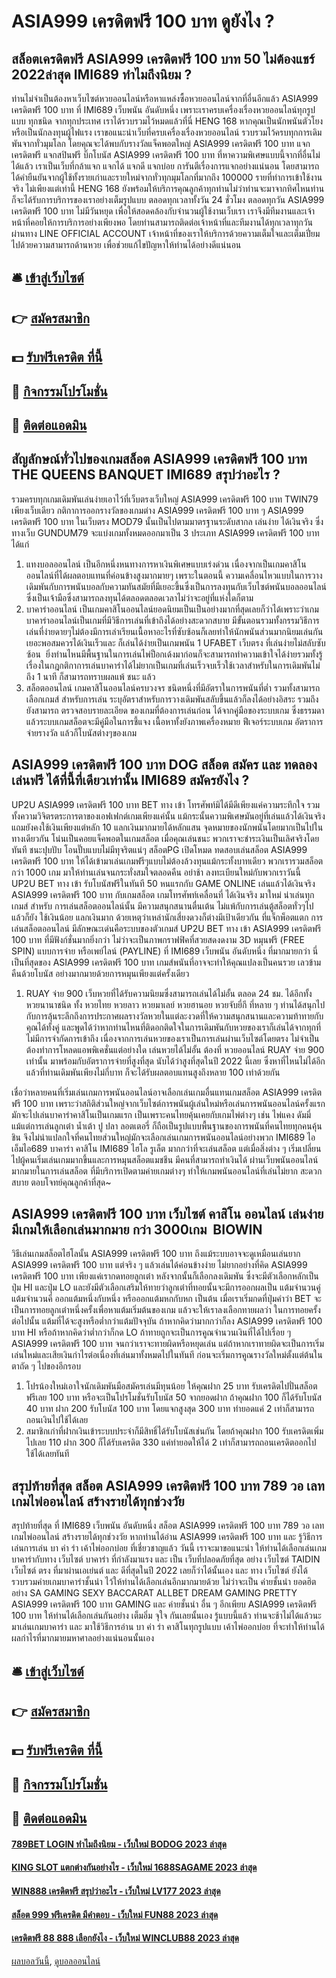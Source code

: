 # ASIA999 เครดิตฟรี 100 บาท ดูยังไง ?
## สล็อตเครดิตฟรี ASIA999 เครดิตฟรี 100 บาท 50 ไม่ต้องแชร์ 2022ล่าสุด IMI689 ทำไมถึงนิยม ?
ท่านไม่จำเป็นต้องหาเว็บไซต์หวยออนไลน์หรือหาแหล่งซื้อหวยออนไลน์จากที่อื่นอีกแล้ว ASIA999 เครดิตฟรี 100 บาท ที่ IMI689 เว็บพนัน อันดับหนึ่ง เพราะเราครบเครื่องเรื่องหวยออนไลน์ทุกรูปแบบ ทุกชนิด จากทุกประเทศ เราได้รวบรวมไว้หมดแล้วที่นี่ HENG 168 หากคุณเป็นนักพนันตัวโยงหรือเป็นนักลงทุนผู้ไฟแรง เราขอแนะนำเว็บที่ครบเครื่องเรื่องหวยออนไลน์ รวบรวมไว้ครบทุกการเดิมพันจากทั่วมุมโลก โดยคุณจะได้พบกับรางวัลแจ็คพอตใหญ่ ASIA999 เครดิตฟรี 100 บาท แจกเครดิตฟรี แจกสปินฟรี บิ๊กโบนัส ASIA999 เครดิตฟรี 100 บาท ที่หาความพิเศษแบบนี้จากที่อื่นไม่ได้แล้ว เราเป็นเว็บที่กล้าแจก แจกได้ แจกดี แจกบ่อย การันตีเรื่องการแจกอย่างแน่นอน โดยสามารถได้คำยืนยันจากผู้ใช้ทั้งรายเก่าและรายใหม่จากทั่วทุกมุมโลกที่มากถึง 100000 รายที่ทำการเข้าใช้งานจริง ไม่เพียงแต่เท่านี้ HENG 168 ยังพร้อมให้บริการคุณลูกค้าทุกท่านไม่ว่าท่านจะมาจากทิศไหนท่านก็จะได้รับการบริการของเราอย่างเต็มรูปแบบ ตลอดทุกเวลาทั้งวัน 24 ชั่วโมง ตลอดทุกวัน ASIA999 เครดิตฟรี 100 บาท ไม่มีวันหยุด เพื่อให้สอดคล้องกับจำนวนผู้ใช้งานเว็บเรา เราจึงมีทีมงานและเจ้าหน้าที่คอยให้การบริการอย่างเพียงพอ โดยท่านสามารถติดต่อเจ้าหน้าที่และทีมงานได้ทุกเวลาทุกวัน ผ่านทาง LINE OFFICIAL ACCOUNT เจ้าหน้าที่ของเราให้บริการด้วยความเต็มใจและเต็มเปี่ยมไปด้วยความสามารถด้านหวย เพื่อช่วยแก้ไขปัญหาให้ท่านได้อย่างดีแน่นอน

## 🛎 [เข้าสู่เว็บไซต์](https://bit.ly/3SdLNi2)
## 👉 [สมัครสมาชิก](https://bit.ly/3SdLNi2)
## 💵 [รับฟรีเครดิต ที่นี้](https://bit.ly/3dyRKHj)
## 👑 [กิจกรรมโปรโมชั่น](https://bit.ly/3dyRKHj)
## 📱 [ติดต่อแอดมิน](https://bit.ly/3dyRKHj)

## สัญลักษณ์ทั่วไปของเกมสล็อต ASIA999 เครดิตฟรี 100 บาท THE QUEENS BANQUET IMI689 สรุปว่าอะไร ?
รวมครบทุกเกมเดิมพันเล่นง่ายเอาไว้ที่เว็บตรงเว็บใหญ่ ASIA999 เครดิตฟรี 100 บาท TWIN79 เพียงเว็บเดียว กติกาการออกรางวัลของเกมต่าง ASIA999 เครดิตฟรี 100 บาท ๆ ASIA999 เครดิตฟรี 100 บาท ในเว็บตรง MOD79 นั้นเป็นไปตามมาตรฐานระดับสากล เล่นง่าย ได้เงินจริง ซึ่งทางเว็บ GUNDUM79 จะแบ่งเกมทั้งหมดออกมาเป็น 3 ประเภท ASIA999 เครดิตฟรี 100 บาท ได้แก่
1. แทงบอล​ออนไลน์ เป็นอีกหนึ่งหนทางการหาเงินพิเศษแบบเร่งด่วน เนื่องจากเป็นเกมคาสิโน​ออนไลน์ที่ได้ผลตอบแทนที่ค่อนข้างสูงมากมายๆ​ เพราะในตอนนี้ ความเคลื่อนไหวแบบในการวางเดิมพันกับการพนันบอลกับความทันสมัยที่มีเยอะขึ้นซึ่งเป็นการลงทุนกับเว็บไซต์พนันบอลออนไลน์ ซึ่งเป็นเจ้ามือซึ่งสามารถลงทุนได้ตลอดตลอดเวลาไม่ว่าจะอยู่ที่แห่งใดก็ตาม
2. บาคาร่าออนไลน์​ เป็น​เกมคาสิโน​ออนไลน์​ยอดนิยมเป็น​เป็นอย่างมาก​ที่สุดเลยก็ว่า​ได้​ เพราะว่าเกมบาคาร่าออนไลน์​เป็น​เกมที่มีวิธีการเล่นที่เข้าถึงได้อย่างสะดวก​สบาย มีขั้นตอนรวมทั้งกรรมวิธีการ​เล่นที่ง่ายดายๆไม่ต้องมีการเล่าเรียน​เนื้อหา​อะไรที่ซับซ้อน​ ก็เลยทำให้นักพนัน​ส่วนมาก​นิยมเล่นกันเยอะพอสมควรได้เงินเร็วและ ก็เล่นได้ง่ายเป็นเกมพนัน 1 UFABET เว็บตรง ที่เล่นง่ายไม่สลับซับซ้อน  ยิ่งท่านไหนมีพื้นฐานในการเล่นไพ่ป็อกเด้งมาก่อนก็จะสามารถ​ทำความเข้าใจได้ง่ายรวมทั้งรู้เรื่องในกฎกติกาการเล่นบาคาร่าได้ไม่ยากเป็นเกมที่เล่นเร็วจบเร็วใช้เวลาสำหรับในการเดิมพันไม่ถึง 1 นาที ก็สามารถทราบผลแพ้ ชนะ แล้ว
3. สล็อต​ออนไลน์ เกมคาสิโน​ออนไลน์​ครบวงจร​ ชนิดหนึ่งที่มีอัตราในการพนันที่ต่ำ รวมทั้งสามารถเลือกเกมส์ สำหรับการเล่น ระบุอัตราสำหรับการวางเดิมพันสลับขึ้นแล้วก็ลงได้อย่างอิสระ รวมถึงยังสามารถ ตรวจสอบรายละเอียด ของเกมที่ต้องการเล่นก่อน ได้จากคู่มือของระบบเกม ซึ่งธรรมดาแล้วระบบเกมสล็อตจะมีคู่มือในการชี้แจง เนื้อหาทั้งยังภาพเครื่องหมาย ฟีเจอร์ระบบเกม อัตราการจ่ายรางวัล แล้วก็โบนัสต่างๆของเกม​

## ASIA999 เครดิตฟรี 100 บาท DOG สล็อต สมัคร และ ทดลองเล่นฟรี ได้ที่นี้ที่เดียวเท่านั้น IMI689 สมัครยังไง ?
UP2U ASIA999 เครดิตฟรี 100 บาท BET ทาง เข้า โทรศัพท์มิได้มีดีเพียงแค่ความระทึกใจ รวมทั้งความวิจิตรตระการตาของเอฟเฟกต์เกมเพียงแค่นั้น แม้กระนั้นความพิเศษมันอยู่ที่เล่นแล้วได้เงินจริง แถมยังคงใช้เงินเพียงแต่หลัก 10 แลกเงินมากมายได้หลักแสน จุดหมายของนักพนันโดยมากเป็นไปในทางเดียวกัน โน่นเป็นคอยแจ็คพอตในเกมสล็อต เมื่อคุณเล่นชนะ พวกเราจะชำระเงินเป็นเลิศจริงโดยทันที ชนะปุบปับ โอนปั๊บแบบไม่มีทุจริตแน่ๆ สล็อตPG เปิดโหมด ทดสอบเล่นสล็อต ASIA999 เครดิตฟรี 100 บาท ให้ได้เข้ามาเล่นเกมฟรีๆแบบไม่ต้องล้วงทุนแม้กระทั้งบาทเดียว พวกเรารวมสล็อตกว่า 1000 เกม มาให้ท่านเล่นจนกระทั่งสมใจตลอดคืน อย่าช้า ลงทะเบียนใหม่กับพวกเราวันนี้ UP2U BET ทาง เข้า รับโบนัสฟรีในทันที 50 หนแรกกับ GAME ONLINE เล่นแล้วได้เงินจริง ASIA999 เครดิตฟรี 100 บาท กับเกมสล็อต เกมโทรศัพท์เคลื่อนที่ ได้เงินจริง มาใหม่ น่าเล่นทุกเกมส์ สำหรับ การเล่นสล็อตออนไลน์นั้น มีความสนุกสนานตื่นเต้น ไม่แพ้กับการเล่นตู้สล็อตทั่วๆไป แล้วก็ยัง ใช้เงินน้อย แลกเงินมาก ด้วยเหตุว่าเหล่านักเสี่ยงดวงก็ต่างมีเป้าเดียวกัน ที่แจ็กพ็อตแตก การเล่นสล็อตออนไลน์ มีลักษณะเด่นคือระบบของตัวเกมส์ UP2U BET ทาง เข้า ASIA999 เครดิตฟรี 100 บาท ที่มีฟังก์ชั่นมากยิ่งกว่า ไม่ว่าจะเป็นภาพกราฟฟิคที่สวยสดงดงาม 3D หมุนฟรี (FREE SPIN) แบบการจ่าย หรือเพย์ไลน์ (PAYLINE) ที่ IMI689 เว็บพนัน อันดับหนึ่ง ที่มากมายกว่า นี่เป็นที่สุดของ ASIA999 เครดิตฟรี 100 บาท เกมส์พนันที่อาจจะทำให้คุณแปลงเป็นคนรวย เลวข้ามคืนด้วยโบนัส อย่างมากมายด้วยการหมุนเพียงแต่ครั้งเดียว
1. RUAY จ่าย 900 เว็บหวยที่ได้รับความนิยมซึ่งสามารถเล่นได้ไม่อั้น ตลอด 24 ชม. ได้อีกทั้ง หวยนานาชนิด ทั้ง หวยไทย หวยลาว หวยมาเลย์ หวยฮานอย หวยจับยี่กี ที่หลาย ๆ ท่านได้สนุกไปกับการลุ้นระลึกถึงการประกาศผลรางวัลหวยในแต่ละงวดที่ให้ความสนุกสนานและความท้าทายกับคุณได้ทั้งคู่ และพูดได้ว่าหากท่านไหนที่ติดอกติดใจในการเดิมพันกับหวยของเราก็เล่นได้จากทุกที่ ไม่มีการจำกัดการเข้าถึง เนื่องจากการเล่นหวยของเราเป็นการเล่นผ่านเว็บไซต์โดยตรง ไม่จำเป็นต้องทำการโหลดแอพพิเคชั่นแต่อย่างใด เล่นหวยได้ไม่อั้น ต้องที่ หวยออนไลน์ RUAY จ่าย 900 เท่านั้น มาพร้อมกับอัตราการจ่ายที่สูงที่สุด นับได้ว่าสูงที่สุดในปี 2022 นี้เลย ซึ่งหาที่ไหนไม่ได้อีกแล้วที่ท่านเดิมพันเพียงไม่กี่บาท ก็จะได้รับผลตอบแทนสูงถึงหลาย 100 เท่าด้วยกัน

เชื่อว่าหลายคนที่เริ่มเล่นเกมการพนันออนไลน์อาจเลือกเล่นเกมอื่นแทนเกมสล็อต ASIA999 เครดิตฟรี 100 บาท เพราะว่าสถิติส่วนใหญ่จากเว็บไซต์การพนันผู้เล่นใหม่หรือเล่นการพนันออนไลน์ครั้งแรกมักจะไปเล่นบาคาร่าคาสิโนเป็นเกมแรก เป็นเพราะคนไทยคุ้นเคยกับเกมไพ่ต่างๆ เช่น ไพ่แคง ดัมมี่ แม้แต่การเล่นลูกเต๋า น้ำเต้า ปู ปลา ลอตเตอรี่ ก็ถือเป็นรูปแบบพื้นฐานของการพนันที่คนไทยทุกคนคุ้นชิน จึงไม่น่าแปลกใจที่คนไทยส่วนใหญ่มักจะเลือกเล่นเกมการพนันออนไลน์อย่างพวก IMI689 ไอเอ็มไอ689 บาคาร่า คาสิโน IMI689 ไฮโล รูเล็ต มากกว่าที่จะเล่นสล็อต
แต่เมื่อสิ่งต่าง ๆ เริ่มเปลี่ยนไปผู้คนเริ่มเล่นเกมมากขึ้นและการหมุนสล็อตแมชชีน มีคนที่สามารถทำเงินได้ ผ่านเว็บพนันออนไลน์มากมายในการเล่นสล็อต ที่มีบริการเปิดตามค่ายเกมต่างๆ ทำให้เกมพนันออนไลน์ที่เล่นไม่ยาก สะดวกสบาย ตอบโจทย์คุณลูกค้าที่สุด~

## ASIA999 เครดิตฟรี 100 บาท เว็บไซต์ คาสิโน ออนไลน์ เล่นง่าย มีเกมให้เลือกเล่นมากมาย กว่า 3000เกม  BIOWIN
วิธีเล่นเกมสล็อตไฮโลนั้น ASIA999 เครดิตฟรี 100 บาท ถึงแม้ระบบอาจจะดูเหมือนเล่นยาก ASIA999 เครดิตฟรี 100 บาท แต่จริง ๆ แล้วเล่นได้ค่อนข้างง่าย ไม่ยากอย่างที่คิด ASIA999 เครดิตฟรี 100 บาท เพียงแค่เรากดทอยลูกเต๋า หลังจากนั้นก็เลือกลงเดิมพัน ซึ่งจะมีตัวเลือกหลักเป็นปุ่ม HI และปุ่ม LO และยังมีตัวเลือกเสริมให้ทายว่าลูกเต๋าที่ทอยนั้นจะมีการออกผลเป็น แต้มจำนวนคู่ แต้มจำนวนคี่ ออกแต้มหนึ่งกับหนึ่ง หรือออกแต้มหกกับหก เป็นต้น
เมื่อเราเริ่มกดที่ปุ่มคำว่า BET จะเป็นการทอยลูกเต๋าหนึ่งครั้งเพื่อหาแต้มเริ่มต้นของเกม แล้วจะให้เราลงเลือกทายผลว่า ในการทอยครั้งต่อไปนั้น แต้มที่ได้จะสูงหรือต่ำกว่าแต้มปัจจุบัน ถ้าหากคิดว่ามากกว่าก็ลง ASIA999 เครดิตฟรี 100 บาท HI หรือถ้าหากคิดว่าต่ำกว่าก็กด LO ถ้าทายถูกจะเป็นการคูณจำนวนเงินที่ได้ไปเรื่อย ๆ ASIA999 เครดิตฟรี 100 บาท จนกว่าเราจะทายผิดหรือหยุดเล่น แต่ถ้าหากเราทายผิดจะเป็นการเริ่มเล่นใหม่และเสียเงินกำไรต่อเนื่องที่เล่นมาทั้งหมดไปในทันที ก่อนจะเริ่มการคูณรางวัลใหม่ตั้งแต่ต้นในตาถัด ๆ ไปของอีกรอบ
1. โปรน้องใหม่เอาใจนักเดิมพันมือสมัครเล่นมีทุนน้อย ให้คุณฝาก 25 บาท รับเครดิตไปปั่นสล็อตฟรีเลย 100 บาท หรือจะเป็นโปรโมชั่นรับโบนัส 50 จากยอดฝาก ถ้าคุณฝาก 100 ก็ได้รับโบนัส 40 บาท ฝาก 200 รับโบนัส 100 บาท โดยแจกสูงสุด 300 บาท ทำยอดแค่ 2 เท่าก็สามารถถอนเงินไปใช้ได้เลย
2. สมาชิกเก่าที่ฝากเงินเข้าระบบประจำก็มีสิทธิ์ได้รับโบนัสเช่นกัน โดยถ้าคุณฝาก 100 รับเครดิตเพิ่มไปเลย 110 ฝาก 300 ก็ได้รับเครดิต 330 แค่ทำยอดให้ได้ 2 เท่าก็สามารถถอนเครดิตออกไปใช้ได้เลยทันที

## สรุปท้ายที่สุด สล็อต ASIA999 เครดิตฟรี 100 บาท 789 วอ เลท เกมไพ่ออนไลน์ สร้างรายได้ทุกช่วงวัย
สรุปท้ายที่สุด ที่ IMI689 เว็บพนัน อันดับหนึ่ง สล็อต ASIA999 เครดิตฟรี 100 บาท 789 วอ เลท เกมไพ่ออนไลน์ สร้างรายได้ทุกช่วงวัย หากท่านได้อ่าน ASIA999 เครดิตฟรี 100 บาท และ รู้วิธีการเล่นการเล่น บา ค่า ร่า เค้าไพ่ออกบ่อย ที่เชี่ยวชาญแล้ว วันนี้ เราจะมาขอแนะนำ ให้ท่านได้เลือกเล่นเกมบาคาร่ากับทาง เว็บไซต์ บาคาร่า ที่กำลังมาแรง และ เป็น เว็บที่ปลอดภัยที่สุด อย่าง เว็บไซต์ TAIDIN เว็บไซต์ ตรง ที่มาผ่านเอเย่นต์ และ ดีที่สุดในปี 2022 เลยก็ว่าได้นั้นเอง และ ทาง เว็บไซต์ ยังได้รวบรวมค่ายเกมบาคาร่าชั้นนำ ไว้ให้ท่านได้เลือกเล่นอีกมากมายด้วย ไม่ว่าจะเป็น ค่ายชั้นนำ ยอดฮิต อย่าง SA GAMING SEXY BACCARAT ALLBET DREAM GAMING PRETTY ASIA999 เครดิตฟรี 100 บาท GAMING และ ค่ายชั้นนำ อื่น ๆ อีกเพียบ ASIA999 เครดิตฟรี 100 บาท ให้ท่านได้เลือกเล่นกันอย่าง เต็มอิ่ม จุใจ กันเลยนั้นเอง รู้แบบนี้แล้ว ท่านจะช้าไม่ได้แล้วนะ มาเล่นเกมบาคาร่า และ มาใช้วิธีการอ่าน บา ค่า ร่า คาสิโนทุกรูปแบบ เค้าไพ่ออกบ่อย ที่จะทำให้ท่านได้ผลกำไรที่มากมายมหาศาลอย่างแน่นอนนั้นเอง

## 🛎 [เข้าสู่เว็บไซต์](https://bit.ly/3SdLNi2)
## 👉 [สมัครสมาชิก](https://bit.ly/3SdLNi2)
## 💵 [รับฟรีเครดิต ที่นี้](https://bit.ly/3dyRKHj)
## 👑 [กิจกรรมโปรโมชั่น](https://bit.ly/3dyRKHj)
## 📱 [ติดต่อแอดมิน](https://bit.ly/3dyRKHj)

#### [789BET LOGIN ทำไมถึงนิยม - เว็บใหม่ BODOG 2023 ล่าสุด](https://atom.io/themes/789bet%20login%20ทำไมถึงนิยม%20-%20เว็บใหม่%20bodog%202023%20ล่าสุด)
#### [KING SLOT แตกต่างกันอย่างไร - เว็บใหม่ 1688SAGAME 2023 ล่าสุด](https://atom.io/themes/king%20slot%20แตกต่างกันอย่างไร%20-%20เว็บใหม่%201688sagame%202023%20ล่าสุด)
#### [WIN888 เครดิตฟรี สรุปว่าอะไร - เว็บใหม่ LV177 2023 ล่าสุด](https://atom.io/themes/win888%20เครดิตฟรี%20สรุปว่าอะไร%20-%20เว็บใหม่%20lv177%202023%20ล่าสุด)
#### [สล็อต 999 ฟรีเครดิต มีคำตอบ - เว็บใหม่ FUN88 2023 ล่าสุด](https://atom.io/themes/สล็อต%20999%20ฟรีเครดิต%20มีคำตอบ%20-%20เว็บใหม่%20fun88%202023%20ล่าสุด)
#### [เครดิตฟรี 88 888 เลือกยังไง - เว็บใหม่ WINCLUB88 2023 ล่าสุด](https://atom.io/themes/เครดิตฟรี%2088%20888%20เลือกยังไง%20-%20เว็บใหม่%20winclub88%202023%20ล่าสุด)

[ผลบอลวันนี้](https://siamsport.tv "ผลบอลวันนี้"), [ดูบอลออนไลน์](https://siamsport.tv/ดูบอลสด "ดูบอลออนไลน์")